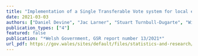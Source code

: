 ```yaml
---
title: "Implementation of a Single Transferable Vote system for local elections in Wales"
date: 2021-03-03
authors: ["Daniel Devine", "Jac Larner", "Stuart Turnbull-Dugarte", "Will Jennings"]
publication_types: ["4"]
featured: false
publication: "*Welsh Government, GSR report number 13/2021*"
url_pdf: https://gov.wales/sites/default/files/statistics-and-research/2021-03/implementation-of-a-single-transferable-vote-system-for-local-elections-in-wales.pdf
---
```


